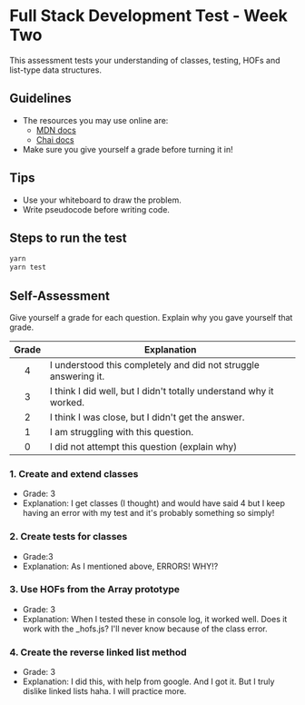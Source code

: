# Full Stack Development Test - Week Two

This assessment tests your understanding of classes, testing, HOFs and list-type data structures.

## Guidelines

- The resources you may use online are:
  - [MDN docs](https://developer.mozilla.org/en-US/)
  - [Chai docs](https://www.chaijs.com/api/)
- Make sure you give yourself a grade before turning it in!

## Tips

- Use your whiteboard to draw the problem.
- Write pseudocode before writing code.

## Steps to run the test

```bash
yarn
yarn test
```

## Self-Assessment

Give yourself a grade for each question. Explain why you gave yourself that grade.

| Grade | Explanation                                                        |
| :---: | ------------------------------------------------------------------ |
|   4   | I understood this completely and did not struggle answering it.    |
|   3   | I think I did well, but I didn't totally understand why it worked. |
|   2   | I think I was close, but I didn't get the answer.                  |
|   1   | I am struggling with this question.                                |
|   0   | I did not attempt this question (explain why)                      |

### 1. Create and extend classes

- Grade: 3
- Explanation: I get classes (I thought) and would have said 4 but I keep having an error with my test and it's probably something so simply!

### 2. Create tests for classes

- Grade:3
- Explanation: As I mentioned above, ERRORS! WHY!?

### 3. Use HOFs from the Array prototype

- Grade: 3
- Explanation: When I tested these in console log, it worked well. Does it work with the \_hofs.js? I'll never know because of the class error.

### 4. Create the reverse linked list method

- Grade: 3
- Explanation: I did this, with help from google. And I got it. But I truly dislike linked lists haha. I will practice more.
